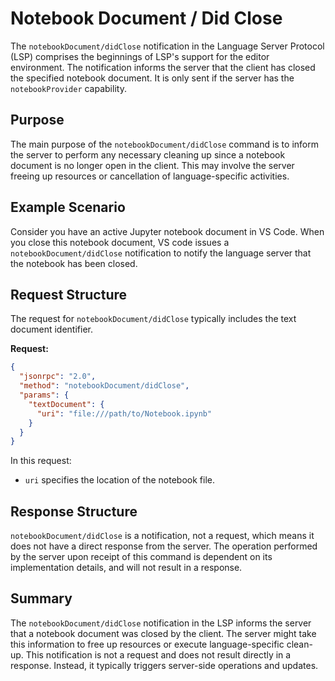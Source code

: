 # Notebook Document / Did Close

The `notebookDocument/didClose` notification in the Language Server Protocol (LSP) comprises the beginnings of LSP's support for the editor environment. The notification informs the server that the client has closed the specified notebook document. It is only sent if the server has the `notebookProvider` capability.

## Purpose

The main purpose of the `notebookDocument/didClose` command is to inform the server to perform any necessary cleaning up since a notebook document is no longer open in the client. This may involve the server freeing up resources or cancellation of language-specific activities.

## Example Scenario

Consider you have an active Jupyter notebook document in VS Code. When you close this notebook document, VS code issues a `notebookDocument/didClose` notification to notify the language server that the notebook has been closed.

## Request Structure

The request for `notebookDocument/didClose` typically includes the text document identifier.

**Request:**

```json
{
  "jsonrpc": "2.0",
  "method": "notebookDocument/didClose",
  "params": {
    "textDocument": {
      "uri": "file:///path/to/Notebook.ipynb"
    }
  }
}
```

In this request:
- `uri` specifies the location of the notebook file.

## Response Structure

`notebookDocument/didClose` is a notification, not a request, which means it does not have a direct response from the server. The operation performed by the server upon receipt of this command is dependent on its implementation details, and will not result in a response.

## Summary

The `notebookDocument/didClose` notification in the LSP informs the server that a notebook document was closed by the client. The server might take this information to free up resources or execute language-specific clean-up. This notification is not a request and does not result directly in a response. Instead, it typically triggers server-side operations and updates.
